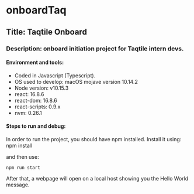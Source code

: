 # onboardTaq

## Title: Taqtile Onboard
### Description: onboard initiation project for Taqtile intern devs.

#### Environment and tools: 
+  Coded in Javascript (Typescript). 
+  OS used to develop: macOS mojave version 10.14.2
+  Node version: v10.15.3
+  react: 16.8.6
+  react-dom: 16.8.6
+  react-scripts: 0.9.x
+  nvm: 0.26.1

#### Steps to run and debug: 
In order to run the project, you should have npm installed. Install it using:
    npm install
    
and then use:

    npm run start
    
After that, a webpage will open on a local host showing you the Hello World message.
